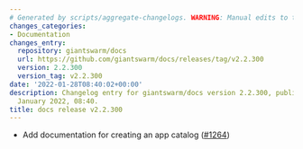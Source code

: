 ```yaml
---
# Generated by scripts/aggregate-changelogs. WARNING: Manual edits to this files will be overwritten.
changes_categories:
- Documentation
changes_entry:
  repository: giantswarm/docs
  url: https://github.com/giantswarm/docs/releases/tag/v2.2.300
  version: 2.2.300
  version_tag: v2.2.300
date: '2022-01-28T08:40:02+00:00'
description: Changelog entry for giantswarm/docs version 2.2.300, published on 28
  January 2022, 08:40.
title: docs release v2.2.300
---
```


- Add documentation for creating an app catalog ([#1264](https://github.com/giantswarm/docs/pull/1264))
